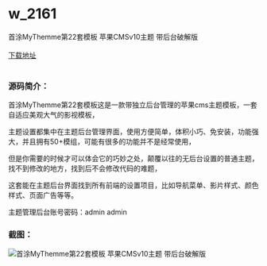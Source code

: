 # w_2161
首涂MyThemme第22套模板 苹果CMSv10主题 带后台破解版
<br/></br>
[下载地址](https://www.uuid2.com/2161.html "下载地址")
<br/></br>
<h3>源码简介：</h3>
<p>首涂MyThemme第22套模板这是一款带独立后台管理的苹果cms主题模板，一套自适应美观大气的影视模板，<p>
<p>主题设置都集中在主题后台管理界面，使用方便简单，体积小巧、免安装，功能强大，并且拥有50+模组，可能有很多的功能并不是经常使用，<p>
<p>但是你需要的时候才可以体会它的巧妙之处，颠覆以往的无后台设置的普通主题，找不到修改的地方，找到后不会修改代码的难题，<p>
<p>这套能在主题后台界面找到所有前端的设置项目，比如导航菜单、影片样式、颜色样式、页面广告等等。<p>
<p>主题管理后台账号密码：admin  admin<p>
<h3>截图：</h3>
<img src="https://www.uuid2.com/wp-content/uploads/img/202206/497beb9705.png" alt="首涂MyThemme第22套模板 苹果CMSv10主题 带后台破解版">
